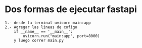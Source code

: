 # Dos formas de ejecutar fastapi
    1.- desde la terminal uvicorn main:app
    2.- Agregar las lineas de cofigo 
        if __name__ == '__main__':
            uvicorn.run("main:app", port=8000)
        y luego correr main.py
    